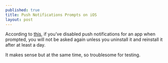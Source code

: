 ```yaml
---
published: true
title: Push Notifications Prompts on iOS
layout: post
---
```

According to [this](http://stackoverflow.com/questions/20374801/push-notification-on-or-off-checking-in-ios), if you’ve disabled push notifications for an app when prompted, you will not be asked again unless you uninstall it and reinstall it after at least a day.

It makes sense but at the same time, so troublesome for testing.
